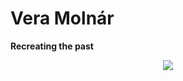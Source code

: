 # Vera Molnár
<b>Recreating the past</b>

<p align="center">   
    <img src="01 Vera Molnár/VeraMolnar_RecreationV10/00.png", width="480">
</p>
